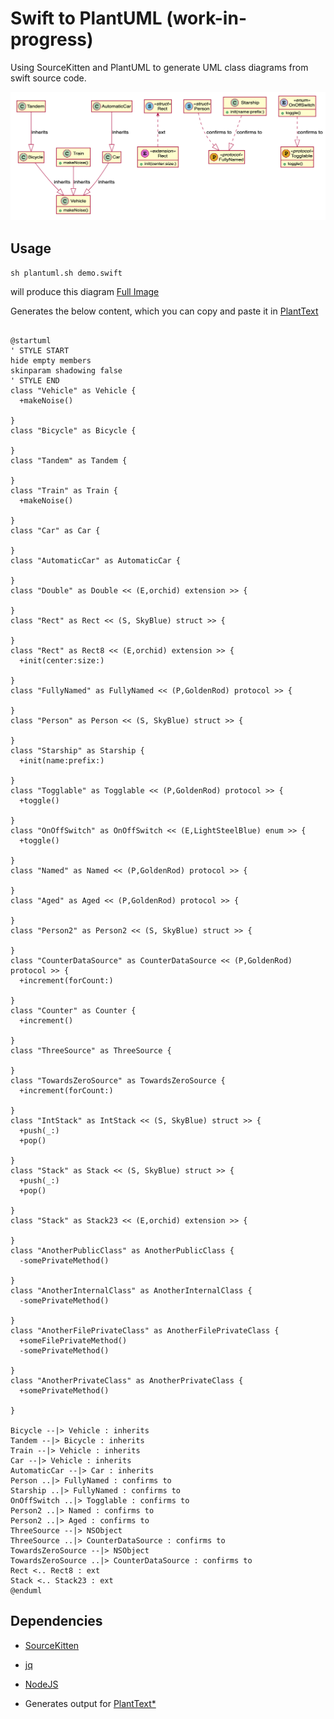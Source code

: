 # Swift to PlantUML (work-in-progress)

Using SourceKitten and PlantUML to generate UML class diagrams from swift source code.


![Class diagram output without relationship](screenshot.png)

## Usage


`sh plantuml.sh demo.swift`

will produce this diagram [Full Image](https://www.plantuml.com/plantuml/svg/hLPBRzim3BxhLmYzBCNQ7BhB41H1qzTGe4k3EXYmNGPLPc8jUXYIl3PRzzydoNOYnMtc0hia5Fdn4qM9fD6PiKJRId3q3cVphxTNxdToFqS5om63AEqQ2n0Fe0qoAoPBeed0fY2vUcHoYHU46zYuNaql4UN467pm1Gf6EHnWOd0Zuzy8u_U2h62gc8718K9_MlWve-iMtiWElhNFYSn117CjfbPDcAoDNjgtqGNH0UZ-4uf9PPKWbj4M42iIvAMg7ff8Qn6VdkB1rP7Ir2Nj4CEJ1McOadWyJXplWThWveNWb1tXRBK-vnKSOcDrvTJxV3xktycTcKbc1nIa1Jqox1UCugDVLvolfqH07XYtoq0xE_gaU0xoNZdcKYkhgEAxuSpSEr1rfcknvp4ozyXCmShWsIwYaAKBOrHgMB2d9EIvMYuvQTEzMVqhO4ThFJQz-ZjvjrXaZypI8j15woQnjsnPsCm2yFem82knZt6Rp3VcSR9i_BpmrlIVHFa_wNa15whoZ-AIM9AfIjCweHrjZyGoIJK8zyG62wK3GN9Z3MLCl-kNN72X0QA8edLQuUgHwDny0wrYzAwsLuWtqjqneQj0qIxsvj5nbfKf1jyTZvTLcHnYo_Q_gKu-z6qk4wbi0Nhc6f9hMLvNlw-EEiHmR9I0cMO_YONFO0kL9r4qNZV-zYJX7Rh4y0R2QyPRK8TprrRdojD6bWrrtnrVs-tbdLwWG-qqEZv-7cycsGWpwLYODQWPHy7SOcDp64YlEVlPyfej6K01v8K8q7JWuT2PecO-mbJ91TF2OAlGfjdkXyMzC22tlJO5jcqdW5vYIW2XlQNskCB3gQRPtSCFFn4JKt3lzgSThaxzxp9s0Bruwm4z73PJT-JB3ZMrxRHjQTRwCv2v_tv2Vm40)

Generates the below content, which you can copy and paste it in [PlantText](https://www.planttext.com/?text=hLPBRzim3BxhLmYzBCNQ7BhB41H1qzTGe4k3EXYmNGPLPc8jUXYIl3PRzzydoNOYnMtc0hia5Fdn4qM9fD6PiKJRId3q3cVphxTNxdToFqS5om63AEqQ2n0Fe0qoAoPBeed0fY2vUcHoYHU46zYuNaql4UN467pm1Gf6EHnWOd0Zuzy8u_U2h62gc8718K9_MlWve-iMtiWElhNFYSn117CjfbPDcAoDNjgtqGNH0UZ-4uf9PPKWbj4M42iIvAMg7ff8Qn6VdkB1rP7Ir2Nj4CEJ1McOadWyJXplWThWveNWb1tXRBK-vnKSOcDrvTJxV3xktycTcKbc1nIa1Jqox1UCugDVLvolfqH07XYtoq0xE_gaU0xoNZdcKYkhgEAxuSpSEr1rfcknvp4ozyXCmShWsIwYaAKBOrHgMB2d9EIvMYuvQTEzMVqhO4ThFJQz-ZjvjrXaZypI8j15woQnjsnPsCm2yFem82knZt6Rp3VcSR9i_BpmrlIVHFa_wNa15whoZ-AIM9AfIjCweHrjZyGoIJK8zyG62wK3GN9Z3MLCl-kNN72X0QA8edLQuUgHwDny0wrYzAwsLuWtqjqneQj0qIxsvj5nbfKf1jyTZvTLcHnYo_Q_gKu-z6qk4wbi0Nhc6f9hMLvNlw-EEiHmR9I0cMO_YONFO0kL9r4qNZV-zYJX7Rh4y0R2QyPRK8TprrRdojD6bWrrtnrVs-tbdLwWG-qqEZv-7cycsGWpwLYODQWPHy7SOcDp64YlEVlPyfej6K01v8K8q7JWuT2PecO-mbJ91TF2OAlGfjdkXyMzC22tlJO5jcqdW5vYIW2XlQNskCB3gQRPtSCFFn4JKt3lzgSThaxzxp9s0Bruwm4z73PJT-JB3ZMrxRHjQTRwCv2v_tv2Vm40)

```

@startuml
' STYLE START
hide empty members
skinparam shadowing false
' STYLE END
class "Vehicle" as Vehicle {
  +makeNoise()

}
class "Bicycle" as Bicycle {

}
class "Tandem" as Tandem {

}
class "Train" as Train {
  +makeNoise()

}
class "Car" as Car {

}
class "AutomaticCar" as AutomaticCar {

}
class "Double" as Double << (E,orchid) extension >> {

}
class "Rect" as Rect << (S, SkyBlue) struct >> {

}
class "Rect" as Rect8 << (E,orchid) extension >> {
  +init(center:size:)

}
class "FullyNamed" as FullyNamed << (P,GoldenRod) protocol >> {

}
class "Person" as Person << (S, SkyBlue) struct >> {

}
class "Starship" as Starship {
  +init(name:prefix:)

}
class "Togglable" as Togglable << (P,GoldenRod) protocol >> {
  +toggle()

}
class "OnOffSwitch" as OnOffSwitch << (E,LightSteelBlue) enum >> {
  +toggle()

}
class "Named" as Named << (P,GoldenRod) protocol >> {

}
class "Aged" as Aged << (P,GoldenRod) protocol >> {

}
class "Person2" as Person2 << (S, SkyBlue) struct >> {

}
class "CounterDataSource" as CounterDataSource << (P,GoldenRod) protocol >> {
  +increment(forCount:)

}
class "Counter" as Counter {
  +increment()

}
class "ThreeSource" as ThreeSource {

}
class "TowardsZeroSource" as TowardsZeroSource {
  +increment(forCount:)

}
class "IntStack" as IntStack << (S, SkyBlue) struct >> {
  +push(_:)
  +pop()

}
class "Stack" as Stack << (S, SkyBlue) struct >> {
  +push(_:)
  +pop()

}
class "Stack" as Stack23 << (E,orchid) extension >> {

}
class "AnotherPublicClass" as AnotherPublicClass {
  -somePrivateMethod()

}
class "AnotherInternalClass" as AnotherInternalClass {
  -somePrivateMethod()

}
class "AnotherFilePrivateClass" as AnotherFilePrivateClass {
  +someFilePrivateMethod()
  -somePrivateMethod()

}
class "AnotherPrivateClass" as AnotherPrivateClass {
  +somePrivateMethod()

}

Bicycle --|> Vehicle : inherits
Tandem --|> Bicycle : inherits
Train --|> Vehicle : inherits
Car --|> Vehicle : inherits
AutomaticCar --|> Car : inherits
Person ..|> FullyNamed : confirms to
Starship ..|> FullyNamed : confirms to
OnOffSwitch ..|> Togglable : confirms to
Person2 ..|> Named : confirms to
Person2 ..|> Aged : confirms to
ThreeSource --|> NSObject 
ThreeSource ..|> CounterDataSource : confirms to
TowardsZeroSource --|> NSObject 
TowardsZeroSource ..|> CounterDataSource : confirms to
Rect <.. Rect8 : ext
Stack <.. Stack23 : ext
@enduml

```

## Dependencies


* [SourceKitten](https://github.com/jpsim/SourceKitten)
* [jq](https://github.com/stedolan/jq)
* [NodeJS](https://nodejs.org/en/)


* Generates output for [PlantText*](https://www.planttext.com/)
